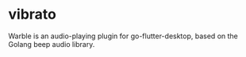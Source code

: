 # vibrato

Warble is an audio-playing plugin for go-flutter-desktop, based on the Golang beep audio library.

